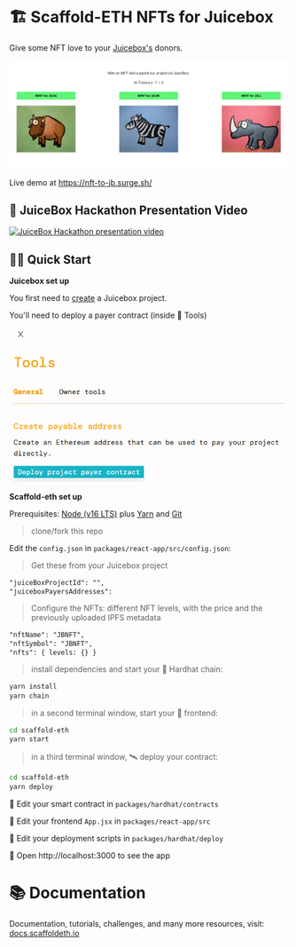 # 🏗 Scaffold-ETH NFTs for Juicebox

Give some NFT love to your [Juicebox's](https://juicebox.money/#/) donors.

![Main screen](.github/img/main.png?raw=true)

Live demo at https://nft-to-jb.surge.sh/

## 🎥 JuiceBox Hackathon Presentation Video

[![JuiceBox Hackathon presentation video](https://user-images.githubusercontent.com/466652/181997216-2b459db3-3f36-4ac0-9126-ddce5f5a68b3.jpg)](https://youtu.be/oMCLXHgr--o)

## 🏄‍♂️ Quick Start

**Juicebox set up**

You first need to [create](https://juicebox.money/#/create) a Juicebox project.

You'll need to deploy a payer contract (inside 🔧 Tools)

![Deploy payer](.github/img/payer.png?raw=true)

**Scaffold-eth set up**

Prerequisites: [Node (v16 LTS)](https://nodejs.org/en/download/) plus [Yarn](https://classic.yarnpkg.com/en/docs/install/) and [Git](https://git-scm.com/downloads)

> clone/fork this repo

Edit the `config.json` in `packages/react-app/src/config.json`:

> Get these from your Juicebox project

```
"juiceBoxProjectId": "",
"juiceboxPayersAddresses":
```

> Configure the NFTs: different NFT levels, with the price and the previously uploaded IPFS metadata

```
"nftName": "JBNFT",
"nftSymbol": "JBNFT",
"nfts": { levels: {} }
```

> install dependencies and start your 👷‍ Hardhat chain:

```bash
yarn install
yarn chain
```

> in a second terminal window, start your 📱 frontend:

```bash
cd scaffold-eth
yarn start
```

> in a third terminal window, 🛰 deploy your contract:

```bash
cd scaffold-eth
yarn deploy
```

🔏 Edit your smart contract in `packages/hardhat/contracts`

📝 Edit your frontend `App.jsx` in `packages/react-app/src`

💼 Edit your deployment scripts in `packages/hardhat/deploy`

📱 Open http://localhost:3000 to see the app

# 📚 Documentation

Documentation, tutorials, challenges, and many more resources, visit: [docs.scaffoldeth.io](https://docs.scaffoldeth.io)
